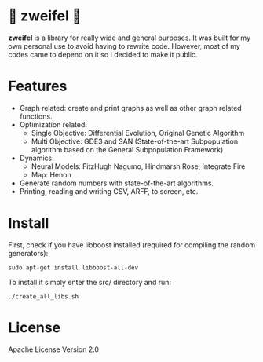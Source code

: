 # :seedling: zweifel :ant:

**zweifel** is a library for really wide and general purposes.
It was built for my own personal use to avoid having to rewrite code.
However, most of my codes came to depend on it so I decided to make it public.

# Features

- Graph related: create and print graphs as well as other graph related functions.
- Optimization related: 
  - Single Objective: Differential Evolution, Original Genetic Algorithm
  - Multi Objective: GDE3 and SAN (State-of-the-art Subpopulation algorithm based on the General Subpopulation Framework)
- Dynamics: 
  - Neural Models: FitzHugh Nagumo, Hindmarsh Rose, Integrate Fire
  - Map: Henon
- Generate random numbers with state-of-the-art algorithms.
- Printing, reading and writing CSV, ARFF, to screen, etc.

# Install

First, check if you have libboost installed (required for compiling the random generators):
```
sudo apt-get install libboost-all-dev
```

To install it simply enter the src/ directory and run:
```
./create_all_libs.sh
```

# License

Apache License Version 2.0
